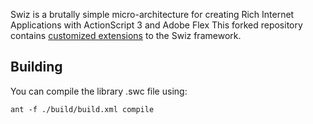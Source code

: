 Swiz is a brutally simple micro-architecture for creating Rich Internet Applications with ActionScript 3 and Adobe Flex
This forked repository contains [customized extensions](http://wiki.github.com/ThomasBurleson/swiz-framework/) to the Swiz framework.

## Building

You can compile the library .swc file using:

	ant -f ./build/build.xml compile